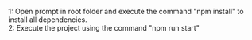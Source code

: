 1: Open prompt in root folder and execute the command "npm install" to install all dependencies. <br/>
2: Execute the project using the command "npm run start"
